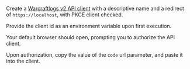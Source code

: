 Create a [Warcraftlogs v2 API client](https://www.warcraftlogs.com/api/clients/) with a descriptive name and a redirect of `https://localhost`, with PKCE client checked.

Provide the client id as an environment variable upon first execution.

Your default browser should open, prompting you to authorize the API client.

Upon authorization, copy the value of the `code` url parameter, and paste it into the client.
